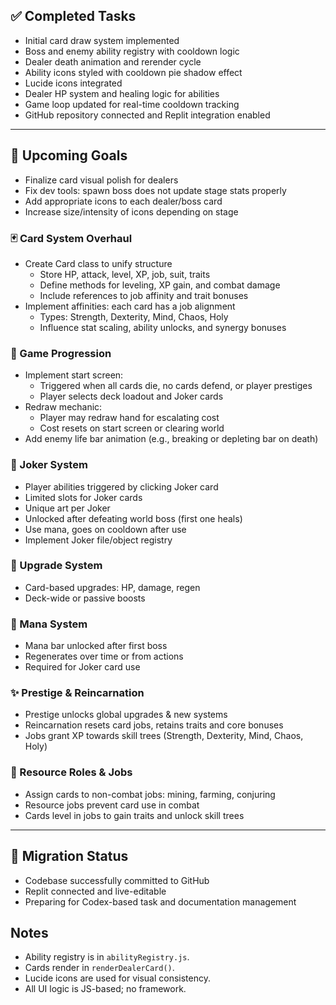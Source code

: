
## ✅ Completed Tasks
- Initial card draw system implemented
- Boss and enemy ability registry with cooldown logic
- Dealer death animation and rerender cycle
- Ability icons styled with cooldown pie shadow effect
- Lucide icons integrated
- Dealer HP system and healing logic for abilities
- Game loop updated for real-time cooldown tracking
- GitHub repository connected and Replit integration enabled

---

## 🚧 Upcoming Goals
- Finalize card visual polish for dealers
- Fix dev tools: spawn boss does not update stage stats properly
- Add appropriate icons to each dealer/boss card
- Increase size/intensity of icons depending on stage

### 🃏 Card System Overhaul
- Create Card class to unify structure
  - Store HP, attack, level, XP, job, suit, traits
  - Define methods for leveling, XP gain, and combat damage
  - Include references to job affinity and trait bonuses
- Implement affinities: each card has a job alignment
  - Types: Strength, Dexterity, Mind, Chaos, Holy
  - Influence stat scaling, ability unlocks, and synergy bonuses

### 🔁 Game Progression
- Implement start screen:
  - Triggered when all cards die, no cards defend, or player prestiges
  - Player selects deck loadout and Joker cards
- Redraw mechanic:
  - Player may redraw hand for escalating cost
  - Cost resets on start screen or clearing world
- Add enemy life bar animation (e.g., breaking or depleting bar on death)

### 🧙 Joker System
- Player abilities triggered by clicking Joker card
- Limited slots for Joker cards
- Unique art per Joker
- Unlocked after defeating world boss (first one heals)
- Use mana, goes on cooldown after use
- Implement Joker file/object registry

### 🔼 Upgrade System
- Card-based upgrades: HP, damage, regen
- Deck-wide or passive boosts

### 🔮 Mana System
- Mana bar unlocked after first boss
- Regenerates over time or from actions
- Required for Joker card use

### ✨ Prestige & Reincarnation
- Prestige unlocks global upgrades & new systems
- Reincarnation resets card jobs, retains traits and core bonuses
- Jobs grant XP towards skill trees (Strength, Dexterity, Mind, Chaos, Holy)

### 🌾 Resource Roles & Jobs
- Assign cards to non-combat jobs: mining, farming, conjuring
- Resource jobs prevent card use in combat
- Cards level in jobs to gain traits and unlock skill trees

---

## 🔄 Migration Status
- Codebase successfully committed to GitHub
- Replit connected and live-editable
- Preparing for Codex-based task and documentation management

## Notes
- Ability registry is in `abilityRegistry.js`.
- Cards render in `renderDealerCard()`.
- Lucide icons are used for visual consistency.
- All UI logic is JS-based; no framework.

